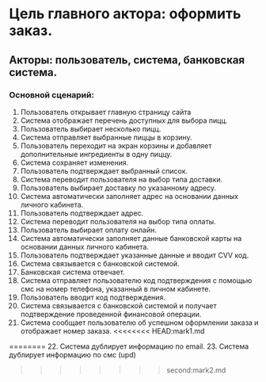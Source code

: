 # Цель главного актора: оформить заказ.

## Акторы: пользователь, система, банковская система.

### Основной сценарий:

1. Пользователь открывает главную страницу сайта
2. Система отображает перечень доступных для выбора пицц.
3. Пользователь выбирает несколько пицц.
4. Система отправляет выбранные пиццы в корзину.
5. Пользователь переходит на экран корзины и добавляет дополнительные ингредиенты в одну пиццу.
6. Система сохраняет изменения.
7. Пользователь подтверждает выбранный список.
8. Система переводит пользователя на выбор типа доставки.
9. Пользователь выбирает доставку по указанному адресу.
10. Система автоматически заполняет адрес на основании данных личного кабинета.
11. Пользователь подтверждает адрес.
12. Система переводит пользователя на выбор типа оплаты.
13. Пользователь выбирает оплату онлайн.
14. Система автоматически заполняет данные банковской карты на основании данных личного кабинета.
15. Пользователь подтверждает указанные данные и вводит CVV код.
16. Система связывается с банковской системой.
17. Банковская система отвечает.
18. Система отправляет пользователю код подтверждения с помощью смс на номер телефона, указанный в личном кабинете.
19. Пользователь вводит код подтверждения.
20. Система связывается с банковской системой и получает подтверждение проведенной финансовой операции.
21. Система сообщает пользователю об успешном оформлении заказа и отображает номер заказа.
<<<<<<<< HEAD:mark1.md

========
22. Система дублирует информацию по email.
23. Система дублирует информацию по смс (upd)
>>>>>>>> second:mark2.md

